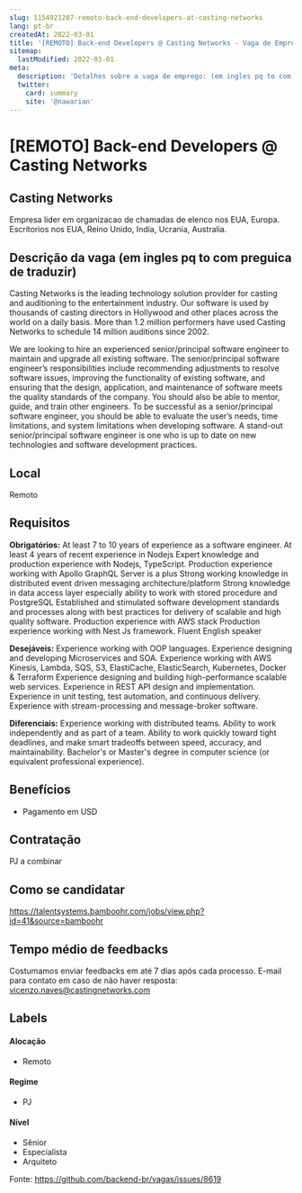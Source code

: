 ```yaml
---
slug: 1154921207-remoto-back-end-developers-at-casting-networks
lang: pt-br
createdAt: 2022-03-01
title: '[REMOTO] Back-end Developers @ Casting Networks - Vaga de Emprego'
sitemap:
  lastModified: 2022-03-01
meta:
  description: 'Detalhes sobre a vaga de emprego: (em ingles pq to com preguica de traduzir) Casting Networks is the leading technology solution provider for casting and auditioning to the entertainment industry. Our software is used by thousands of casting directors in Hollywood and other places across the world on a daily basis. More than 1.2 million performers have used Casting Networks to schedule 14 million auditions since 2002.  We are looking to hire an experienced senior/principal software engineer to maintain and upgrade all existing software. The senior/principal software engineer’s responsibilities include recommending adjustments to resolve software issues, improving the functionality of existing software, and ensuring that the design, application, and maintenance of software meets the quality standards of the company. You should also be able to mentor, guide, and train other engineers. To be successful as a senior/principal software engineer, you should be able to evaluate the user’s needs, time limitations, and system limitations when developing software. A stand-out senior/principal software engineer is one who is up to date on new technologies and software development practices.'
  twitter:
    card: summary
    site: '@nawarian'
---
```


# [REMOTO] Back-end Developers @ Casting Networks

## Casting Networks

Empresa lider em organizacao de chamadas de elenco nos EUA, Europa.
Escritorios nos EUA, Reino Unido, India, Ucrania, Australia.

## Descrição da vaga (em ingles pq to com preguica de traduzir)

Casting Networks is the leading technology solution provider for casting and auditioning to the entertainment industry. Our software is used by thousands of casting directors in Hollywood and other places across the world on a daily basis. More than 1.2 million performers have used Casting Networks to schedule 14 million auditions since 2002. 

We are looking to hire an experienced senior/principal software engineer to maintain and upgrade all existing software. The senior/principal software engineer’s responsibilities include recommending adjustments to resolve software issues, improving the functionality of existing software, and ensuring that the design, application, and maintenance of software meets the quality standards of the company. You should also be able to mentor, guide, and train other engineers.
To be successful as a senior/principal software engineer, you should be able to evaluate the user’s needs, time limitations, and system limitations when developing software. A stand-out senior/principal software engineer is one who is up to date on new technologies and software development practices.


## Local

Remoto

## Requisitos

**Obrigatórios:**
At least 7 to 10 years of experience as a software engineer.
At least 4 years of recent experience in Nodejs
Expert knowledge and production experience with Nodejs, TypeScript.
Production experience working with Apollo GraphQL Server is a plus
Strong working knowledge in distributed event driven messaging architecture/platform
Strong knowledge in data access layer especially ability to work with stored procedure and PostgreSQL
Established and stimulated software development standards and processes along with best practices for delivery of scalable and high quality software.
Production experience with AWS stack
Production experience working with Nest Js framework.
Fluent English speaker


**Desejáveis:**
Experience working with OOP languages.
Experience designing and developing Microservices and SOA.
Experience working with AWS Kinesis, Lambda, SQS, S3, ElastiCache, ElasticSearch, Kubernetes, Docker & Terraform
Experience designing and building high-performance scalable web services.
Experience in REST API design and implementation.
Experience in unit testing, test automation, and continuous delivery.
Experience with stream-processing and message-broker software.


**Diferenciais:**
Experience working with distributed teams.
Ability to work independently and as part of a team.
Ability to work quickly toward tight deadlines, and make smart tradeoffs between speed, accuracy, and maintainability.
Bachelor's or Master's degree in computer science (or equivalent professional experience).


## Benefícios

- Pagamento em USD


## Contratação

PJ a combinar

## Como se candidatar

https://talentsystems.bamboohr.com/jobs/view.php?id=41&source=bamboohr

## Tempo médio de feedbacks

Costumamos enviar feedbacks em até 7 dias após cada processo.
E-mail para contato em caso de não haver resposta: vicenzo.naves@castingnetworks.com

## Labels
<!-- retire os labels que não fazem sentido à vaga -->

#### Alocação
- Remoto

#### Regime
- PJ

#### Nível
- Sênior
- Especialista
- Arquiteto




Fonte: https://github.com/backend-br/vagas/issues/8619